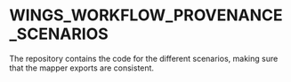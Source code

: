 # WINGS_WORKFLOW_PROVENANCE_SCENARIOS
The repository contains the code for the different scenarios, making sure that the mapper exports are consistent.
